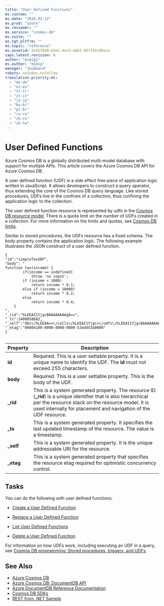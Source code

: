 ```yaml
---
title: "User Defined Functions"
ms.custom: ""
ms.date: "2016-02-12"
ms.prod: "azure"
ms.reviewer: ""
ms.service: "cosmos-db"
ms.suite: ""
ms.tgt_pltfrm: ""
ms.topic: "reference"
ms.assetid: dc8276d9-62e1-4ec5-a861-05f192c86ace
caps.latest.revision: 6
author: "mimig1"
ms.author: "mimig"
manager: "jhubbard"
robots: noindex,nofollow
translation.priority.mt: 
  - "de-de"
  - "es-es"
  - "fr-fr"
  - "it-it"
  - "ja-jp"
  - "ko-kr"
  - "pt-br"
  - "ru-ru"
  - "zh-cn"
  - "zh-tw"
---
```

# User Defined Functions
Azure Cosmos DB is a globally distributed multi-model database with support for multiple APIs. This article covers the Azure Cosmos DB API for Azure Cosmos DB. 

A user defined function (UDF) is a side effect free piece of application logic written in JavaScript. It allows developers to construct a query operator, thus extending the core of the Cosmos DB query language. Like stored procedures, UDFs live in the confines of a collection, thus confining the application logic to the collection.  
  
The user defined function resource is represented by udfs in the [Cosmos DB resource model](https://azure.microsoft.com/en-us/documentation/articles/documentdb-resources/). There is a quota limit on the number of UDFs created in a collection. For more information on the limits and quotas, see [Cosmos DB limits](https://azure.microsoft.com/en-us/documentation/articles/documentdb-limits/).  
  
Similar to stored procedures, the UDFs resource has a fixed schema. The body property contains the application logic. The following example illustrates the JSON construct of a user defined function.  
  
```  
{  
"id":"simpleTaxUDF",  
"body": "  
function tax(income) {  
        if(income == undefined)   
            throw 'no input';  
        if (income < 1000)   
            return income * 0.1;  
        else if (income < 10000)   
            return income * 0.2;  
        else  
            return income * 0.4;  
    }  
",  
"_rid":"hLEEAI1YjgcBAAAAAAAAgA==",  
"_ts":1408058682,  
"_self":"dbs\/hLEEAA==\/colls\/hLEEAI1Yjgc=\/udfs\/hLEEAI1YjgcBAAAAAAAAgA==\/",  
"_etag":"00004100-0000-0000-0000-53ed453a0000"  
}  
  
```  
  
|Property|Description|  
|--------------|-----------------|  
|**id**|Required. This is a user settable property. It is a unique name to identify the UDF. The **id** must not exceed 255 characters.|  
|**body**|Required. This is a user settable property. This is the body of the UDF.|  
|**_rid**|This is a system generated property. The resource ID (**_rid**) is a unique identifier that is also hierarchical per the resource stack on the resource model. It is used internally for placement and navigation of the UDF resource.|  
|**_ts**|This is a system generated property. It specifies the last updated timestamp of the resource. The value is a timestamp.|  
|**_self**|This is a system generated property. It is the unique addressable URI for the resource.|  
|**_etag**|This is a system generated property that specifies the resource etag required for optimistic concurrency control.|  
  
## Tasks  
You can do the following with user defined functions:  
  
-   [Create a User Defined Function](create-a-user-defined-function.md)  
  
-   [Replace a User Defined Function](replace-a-user-defined-function.md)  
  
-   [List User Defined Functions](list-user-defined-functions.md)  
  
-   [Delete a User Defined Function](delete-a-user-defined-function.md)  
  
For information on how UDFs work, including executing an UDF in a query, see [Cosmos DB programming: Stored procedures, triggers, and UDFs](https://azure.microsoft.com/en-us/documentation/articles/documentdb-programming/).  
  
## See Also  
* [Azure Cosmos DB](https://docs.microsoft.com/azure/cosmos-db/introduction) 
* [Azure Cosmos DB: DocumentDB API](https://docs.microsoft.com/azure/documentdb/documentdb-introduction)   
* [Azure DocumentDB Reference Documentation](https://go.microsoft.com/fwlink/?linkid=834805)   
* [Cosmos DB SDKs](https://azure.microsoft.com/documentation/articles/documentdb-sdk-dotnet/)   
* [REST from .NET Sample](https://github.com/Azure/azure-documentdb-dotnet/tree/master/samples/rest-from-.net) 

